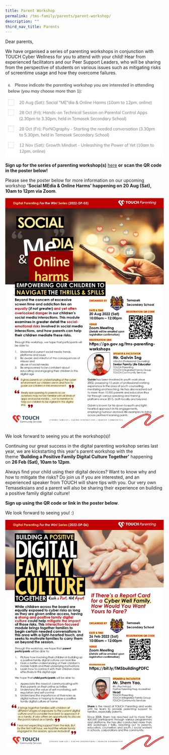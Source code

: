 ```yaml
---
title: Parent Workshop
permalink: /tms-family/parents/parent-workshop/
description: ""
third_nav_title: Parents
---
```

Dear parents, 

  

We have organised a series of parenting workshops in conjunction with TOUCH Cyber Wellness for you to attend with your child! Hear from experienced facilitators and our Peer Support Leaders, who will be sharing from the perspective of students on various issues such as mitigating risks of screentime usage and how they overcome failures.  

 ![](/images/ParentingWorkshopsign-up.jpg) 

**Sign up for the series of parenting workshop(s)** [here](https://go.gov.sg/tms-parenting-workshops) **or** **scan the QR code in the poster below!**


  

Please see the poster below for more information on our upcoming workshop **'Social MEdia & Online Harms' happening on 20 Aug (Sat), 10am to 12pm via Zoom**. 

  

![Social MEdia  Online Harms Temasek Secondary School_page-0001.jpg](/images/Social%20MEdia%20%20Online%20Harms%20Temasek%20Secondary%20School_page-0001.jpg)  
  

We look forward to seeing you at the workshop(s)! 

  

Continuing our great success in the digital parenting workshop series last year, we are kickstarting this year's parent workshop with the theme **'Building a Positive Family Digital Culture Together'** happening on **26 Feb (Sat), 10am to 12pm**. 

  

Always find your child using their digital devices? Want to know why and how to mitigate the risks? Do join us if you are interested, and an experienced speaker from TOUCH will share tips with you. Our very own Temaseksians and a parent will also be sharing their experience on building a positive family digital culture! 

  

**Sign up using the QR code or link in the poster below**. 

  

We look forward to seeing you! :)   

  

![Building a Positive Digital Culture Together.jpg](/images/Building%20a%20Positive%20Digital%20Culture%20Together.jpg)